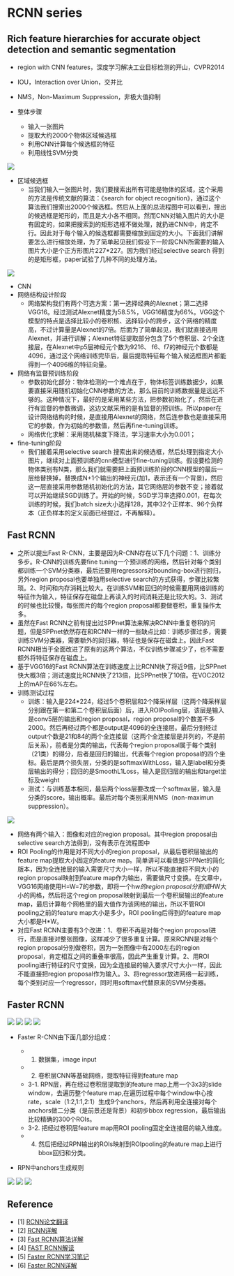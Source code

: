 # RCNN series

## Rich feature hierarchies for accurate object detection and semantic segmentation
- region with CNN features，深度学习解决工业目标检测的开山，CVPR2014
- IOU，Interaction over Union，交并比
- NMS，Non-Maximum Suppression，非极大值抑制

- 整体步骤
    - 输入一张图片
    - 提取大约2000个物体区域候选框
    - 利用CNN计算每个候选框的特征
    - 利用线性SVM分类

![](./Fig/RCNN-F1.png)

- 区域候选框
    - 当我们输入一张图片时，我们要搜索出所有可能是物体的区域，这个采用的方法是传统文献的算法：《search for object recognition》，通过这个算法我们搜索出2000个候选框。然后从上面的总流程图中可以看到，搜出的候选框是矩形的，而且是大小各不相同。然而CNN对输入图片的大小是有固定的，如果把搜索到的矩形选框不做处理，就扔进CNN中，肯定不行。因此对于每个输入的候选框都需要缩放到固定的大小。下面我们讲解要怎么进行缩放处理，为了简单起见我们假设下一阶段CNN所需要的输入图片大小是个正方形图片227*227。因为我们经过selective search 得到的是矩形框，paper试验了几种不同的处理方法。

![](./Fig/RCNN-F2.png)

- CNN
- 网络结构设计阶段
    - 网络架构我们有两个可选方案：第一选择经典的Alexnet；第二选择VGG16。经过测试Alexnet精度为58.5%，VGG16精度为66%。VGG这个模型的特点是选择比较小的卷积核、选择较小的跨步，这个网络的精度高，不过计算量是Alexnet的7倍。后面为了简单起见，我们就直接选用Alexnet，并进行讲解；Alexnet特征提取部分包含了5个卷积层、2个全连接层，在Alexnet中p5层神经元个数为9216、 f6、f7的神经元个数都是4096，通过这个网络训练完毕后，最后提取特征每个输入候选框图片都能得到一个4096维的特征向量。
- 网络有监督预训练阶段
    - 参数初始化部分：物体检测的一个难点在于，物体标签训练数据少，如果要直接采用随机初始化CNN参数的方法，那么目前的训练数据量是远远不够的。这种情况下，最好的是采用某些方法，把参数初始化了，然后在进行有监督的参数微调，这边文献采用的是有监督的预训练。所以paper在设计网络结构的时候，是直接用Alexnet的网络，然后连参数也是直接采用它的参数，作为初始的参数值，然后再fine-tuning训练。
    - 网络优化求解：采用随机梯度下降法，学习速率大小为0.001；
- fine-tuning阶段
    - 我们接着采用selective search 搜索出来的候选框，然后处理到指定大小图片，继续对上面预训练的cnn模型进行fine-tuning训练。假设要检测的物体类别有N类，那么我们就需要把上面预训练阶段的CNN模型的最后一层给替换掉，替换成N+1个输出的神经元(加1，表示还有一个背景)，然后这一层直接采用参数随机初始化的方法，其它网络层的参数不变；接着就可以开始继续SGD训练了。开始的时候，SGD学习率选择0.001，在每次训练的时候，我们batch size大小选择128，其中32个正样本、96个负样本（正负样本的定义前面已经提过，不再解释）。


## Fast RCNN
- 之所以提出Fast R-CNN，主要是因为R-CNN存在以下几个问题：1、训练分多步。R-CNN的训练先要fine tuning一个预训练的网络，然后针对每个类别都训练一个SVM分类器，最后还要用regressors对bounding-box进行回归，另外region proposal也要单独用selective search的方式获得，步骤比较繁琐。2、时间和内存消耗比较大。在训练SVM和回归的时候需要用网络训练的特征作为输入，特征保存在磁盘上再读入的时间消耗还是比较大的。3、测试的时候也比较慢，每张图片的每个region proposal都要做卷积，重复操作太多。
- 虽然在Fast RCNN之前有提出过SPPnet算法来解决RCNN中重复卷积的问题，但是SPPnet依然存在和RCNN一样的一些缺点比如：训练步骤过多，需要训练SVM分类器，需要额外的回归器，特征也是保存在磁盘上。因此Fast RCNN相当于全面改进了原有的这两个算法，不仅训练步骤减少了，也不需要额外将特征保存在磁盘上。
- 基于VGG16的Fast RCNN算法在训练速度上比RCNN快了将近9倍，比SPPnet快大概3倍；测试速度比RCNN快了213倍，比SPPnet快了10倍。在VOC2012上的mAP在66%左右。
- 训练测试过程
    - 训练：输入是224*224，经过5个卷积层和2个降采样层（这两个降采样层分别跟在第一和第二个卷积层后面）后，进入ROIPooling层，该层是输入是conv5层的输出和region proposal，region proposal的个数差不多2000。然后再经过两个都是output是4096的全连接层。最后分别经过output个数是21和84的两个全连接层（这两个全连接层是并列的，不是前后关系），前者是分类的输出，代表每个region proposal属于每个类别（21类）的得分，后者是回归的输出，代表每个region proposal的四个坐标。最后是两个损失层，分类的是softmaxWithLoss，输入是label和分类层输出的得分；回归的是SmoothL1Loss，输入是回归层的输出和target坐标及weight
    - 测试：与训练基本相同，最后两个loss层要改成一个softmax层，输入是分类的score，输出概率。最后对每个类别采用NMS（non-maximun suppression）。

![](./Fig/FastRCNN-F1.png)

- 网络有两个输入：图像和对应的region proposal。其中region proposal由selective search方法得到，没有表示在流程图中
- ROI Pooling的作用是对不同大小的region proposal，从最后卷积层输出的feature map提取大小固定的feature map。简单讲可以看做是SPPNet的简化版本，因为全连接层的输入需要尺寸大小一样，所以不能直接将不同大小的region proposal映射到feature map作为输出，需要做尺寸变换。在文章中，VGG16网络使用H=W=7的参数，即将一个h*w的region proposal分割成H*W大小的网格，然后将这个region proposal映射到最后一个卷积层输出的feature map，最后计算每个网格里的最大值作为该网格的输出，所以不管ROI pooling之前的feature map大小是多少，ROI pooling后得到的feature map大小都是H*W。
- 对应Fast RCNN主要有3个改进：1、卷积不再是对每个region proposal进行，而是直接对整张图像，这样减少了很多重复计算。原来RCNN是对每个region proposal分别做卷积，因为一张图像中有2000左右的region proposal，肯定相互之间的重叠率很高，因此产生重复计算。2、用ROI pooling进行特征的尺寸变换，因为全连接层的输入要求尺寸大小一样，因此不能直接把region proposal作为输入。3、将regressor放进网络一起训练，每个类别对应一个regressor，同时用softmax代替原来的SVM分类器。


## Faster RCNN

![](Fig/FasterRCNN-F1.png)
![](Fig/FasterRCNN-F2.png)
![](https://img-blog.csdnimg.cn/20190513172012121.png?x-oss-process=image/watermark,type_ZmFuZ3poZW5naGVpdGk,shadow_10,text_aHR0cHM6Ly9ibG9nLmNzZG4ubmV0L3dlaXhpbl80MzE5ODE0MQ==,size_16,color_FFFFFF,t_70)
![](https://img-blog.csdnimg.cn/20190513172334327.png?x-oss-process=image/watermark,type_ZmFuZ3poZW5naGVpdGk,shadow_10,text_aHR0cHM6Ly9ibG9nLmNzZG4ubmV0L3dlaXhpbl80MzE5ODE0MQ==,size_16,color_FFFFFF,t_70)

- Faster R-CNN由下面几部分组成：
    - 1. 数据集，image input
    - 2. 卷积层CNN等基础网络，提取特征得到feature map
    - 3-1. RPN层，再在经过卷积层提取到的feature map上用一个3x3的slide window，去遍历整个feature map,在遍历过程中每个window中心按rate，scale（1:2,1:1,2:1）生成9个anchors，然后再利用全连接对每个anchors做二分类（是前景还是背景）和初步bbox regression，最后输出比较精确的300个ROIs。
    - 3-2. 把经过卷积层feature map用ROI pooling固定全连接层的输入维度。
    - 4. 然后把经过RPN输出的ROIs映射到ROIpooling的feature map上进行bbox回归和分类。

- RPN中anchors生成规则

![](https://images2018.cnblogs.com/blog/75922/201803/75922-20180306112439244-267157796.png)
![](https://images2018.cnblogs.com/blog/75922/201803/75922-20180306112549639-637301383.png)
![](https://images2018.cnblogs.com/blog/75922/201803/75922-20180306112632912-1507870253.jpg)



## Reference
- [1] [RCNN论文翻译](https://blog.csdn.net/v1_vivian/article/details/78599229)
- [2] [RCNN详解](https://blog.csdn.net/hjimce/article/details/50187029)
- [3] [Fast RCNN算法详解](https://blog.csdn.net/u014380165/article/details/72851319)
- [4] [FAST RCNN解读](https://zhuanlan.zhihu.com/p/61611588)
- [5] [Faster RCNN学习笔记](https://www.cnblogs.com/wangyong/p/8513563.html)
- [6] [Faster RCNN详解](https://blog.csdn.net/weixin_43198141/article/details/90178512)